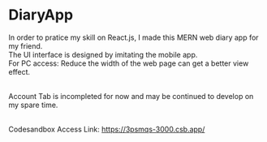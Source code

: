# DiaryApp

In order to pratice my skill on React.js, I made this MERN web diary app for my friend. </br>
The UI interface is designed by imitating the mobile app. </br>
For PC access: Reduce the width of the web page can get a better view effect. </br></br>

Account Tab is incompleted for now and may be continued to develop on my spare time. </br></br>

Codesandbox Access Link: https://3psmqs-3000.csb.app/
